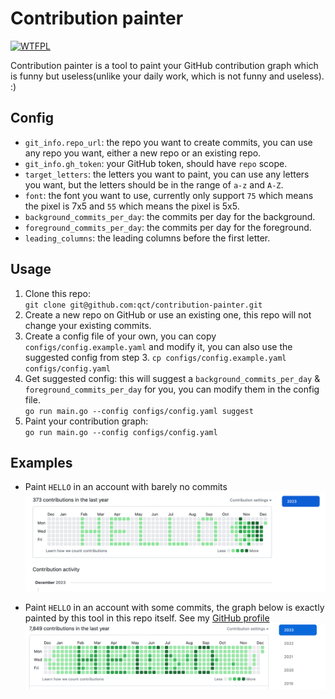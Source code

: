 # Contribution painter
[<a href="http://www.wtfpl.net/"><img src="http://www.wtfpl.net/wp-content/uploads/2012/12/wtfpl-badge-4.png" width="80" height="15" alt="WTFPL" /></a>](LICENSE)

Contribution painter is a tool to paint your GitHub contribution graph which is funny but useless(unlike your daily work, which is not funny and useless). :)

## Config
- `git_info.repo_url`: the repo you want to create commits, you can use any repo you want, either a new repo or an existing repo.
- `git_info.gh_token`: your GitHub token, should have `repo` scope.
- `target_letters`: the letters you want to paint, you can use any letters you want, but the letters should be in the range of `a-z` and `A-Z`.
- `font`: the font you want to use, currently only support `75` which means the pixel is 7x5 and `55` which means the pixel is 5x5.
- `background_commits_per_day`: the commits per day for the background.
- `foreground_commits_per_day`: the commits per day for the foreground.
- `leading_columns`: the leading columns before the first letter.

## Usage

1. Clone this repo:    
`git clone git@github.com:qct/contribution-painter.git`
2. Create a new repo on GitHub or use an existing one, this repo will not change your existing commits.
3. Create a config file of your own, you can copy `configs/config.example.yaml` and modify it, you can also use the suggested config from step 3.
   `cp configs/config.example.yaml configs/config.yaml`
4. Get suggested config: this will suggest a `background_commits_per_day` & `foreground_commits_per_day` for you, you can modify them in the config file.   
   `go run main.go --config configs/config.yaml suggest`
5. Paint your contribution graph:   
   `go run main.go --config configs/config.yaml`

## Examples

- Paint `HELLO` in an account with barely no commits
![HELLO](img/hello2.png)

- Paint `HELLO` in an account with some commits, the graph below is exactly painted by this tool in this repo itself. See my [GitHub profile](https://github.com/qct)
![HELLO](img/hello1.png)

